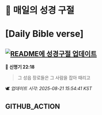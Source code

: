# 🙏 매일의 성경 구절
# [Daily Bible verse]
## [![README에 성경구절 업데이트](https://github.com/DONGSUKA/first_test/actions/workflows/update-readme-bible.yml/badge.svg)](https://github.com/DONGSUKA/first_test/actions/workflows/update-readme-bible.yml)
<!-- START_BIBLE_VERSE -->
📖 **신명기 22:18**
> 그 성읍 장로들은 그 사람을 잡아 때리고

🕊️ _업데이트 시각: 2025-08-21 15:54:41 KST_
  <!-- END_BIBLE_VERSE -->
## GITHUB_ACTION
